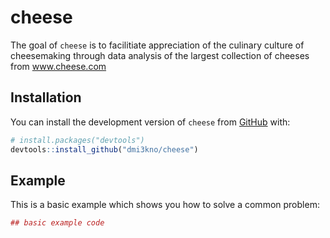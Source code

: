 
<!-- README.md is generated from README.Rmd. Please edit that file -->

# cheese

The goal of `cheese` is to facilitiate appreciation of the culinary
culture of cheesemaking through data analysis of the largest collection
of cheeses from www.cheese.com

## Installation

You can install the development version of `cheese` from
[GitHub](https://github.com/) with:

``` r
# install.packages("devtools")
devtools::install_github("dmi3kno/cheese")
```

## Example

This is a basic example which shows you how to solve a common problem:

``` r
## basic example code
```
